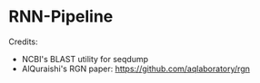 # RNN-Pipeline

Credits:
- NCBI's BLAST utility for seqdump
- AlQuraishi's RGN paper: https://github.com/aqlaboratory/rgn
